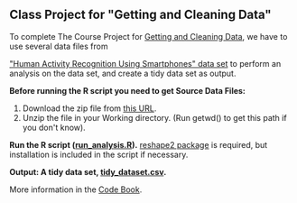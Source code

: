 ## Class Project for "Getting and Cleaning Data"

To complete The Course Project for [Getting and Cleaning Data](https://www.coursera.org/learn/data-cleaning/), we have to use several data files from 

["Human Activity Recognition Using Smartphones" data set](http://archive.ics.uci.edu/ml/datasets/Human+Activity+Recognition+Using+Smartphones) to perform an analysis on the data set, and create a tidy data set as output.

**Before running the R script you need to get Source Data Files:**

1. Download the zip file from [this URL](https://d396qusza40orc.cloudfront.net/getdata%2Fprojectfiles%2FUCI%20HAR%20Dataset.zip).
2. Unzip the file in your Working directory. (Run getwd() to get this path if you don't know).

**Run the R script ([run_analysis.R](run_analysis.R)).** [reshape2 package](http://cran.r-project.org/web/packages/reshape2/index.html) is required, but installation is included in the script if necessary.

**Output: A tidy data set, [tidy_dataset.csv](tidy_dataset.csv).**

More information in the [Code Book](CodeBook.md).
